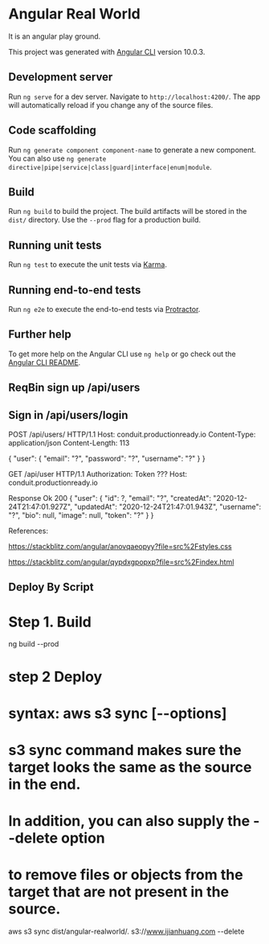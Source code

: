 # Angular Real World

It is an angular play ground.

This project was generated with [Angular CLI](https://github.com/angular/angular-cli) version 10.0.3.

## Development server

Run `ng serve` for a dev server. Navigate to `http://localhost:4200/`. The app will automatically reload if you change any of the source files.

## Code scaffolding

Run `ng generate component component-name` to generate a new component. You can also use `ng generate directive|pipe|service|class|guard|interface|enum|module`.

## Build

Run `ng build` to build the project. The build artifacts will be stored in the `dist/` directory. Use the `--prod` flag for a production build.

## Running unit tests

Run `ng test` to execute the unit tests via [Karma](https://karma-runner.github.io).

## Running end-to-end tests

Run `ng e2e` to execute the end-to-end tests via [Protractor](http://www.protractortest.org/).

## Further help

To get more help on the Angular CLI use `ng help` or go check out the [Angular CLI README](https://github.com/angular/angular-cli/blob/master/README.md).

## ReqBin sign up /api/users
## Sign in /api/users/login
POST /api/users/ HTTP/1.1
Host: conduit.productionready.io
Content-Type: application/json
Content-Length: 113

{
  "user": 
  {
    "email": "?",
    "password": "?",
    "username": "?"
  }
}

GET /api/user HTTP/1.1
Authorization: Token ???
Host: conduit.productionready.io

Response Ok 200
{
    "user": {
        "id": ?,
        "email": "?",
        "createdAt": "2020-12-24T21:47:01.927Z",
        "updatedAt": "2020-12-24T21:47:01.943Z",
        "username": "?",
        "bio": null,
        "image": null,
        "token": "?"
    }
}

References:

https://stackblitz.com/angular/anovqaeopyy?file=src%2Fstyles.css

https://stackblitz.com/angular/qypdxgpopxp?file=src%2Findex.html

## Deploy By Script
# Step 1. Build
ng build --prod

# step 2 Deploy
# syntax: aws s3 sync <source> <target> [--options]
# s3 sync command makes sure the target looks the same as the source in the end. 
# In addition, you can also supply the --delete option 
#   to remove files or objects from the target that are not present in the source.
aws s3 sync dist/angular-realworld/. s3://www.ijianhuang.com --delete
